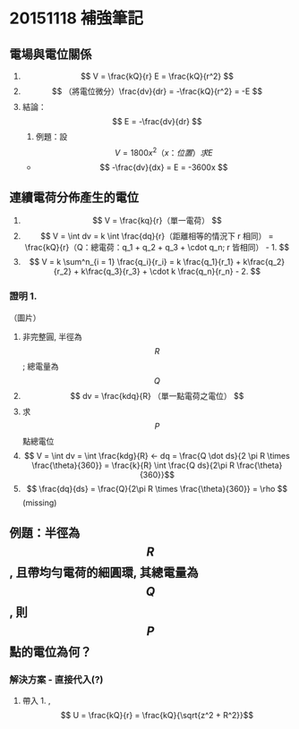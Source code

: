 # 20151118 補強筆記
## 電場與電位關係
1. $$ V = \frac{kQ}{r} E = \frac{kQ}{r^2} $$
1. $$ （將電位微分）\frac{dv}{dr} = -\frac{kQ}{r^2} = -E $$
1. 結論：$$ E = -\frac{dv}{dr} $$
    1. 例題：設 $$ V = 1800x^2 （x：位置） 求 E $$
    * $$ -\frac{dv}{dx} = E  = -3600x $$

## 連續電荷分佈產生的電位
1. $$ V = \frac{kq}{r}（單一電荷） $$
2. $$ V = \int dv = k \int \frac{dq}{r}（距離相等的情況下 r 相同） = \frac{kQ}{r}（Q：總電荷：q_1 + q_2 + q_3 + \cdot q_n; r 皆相同） - 1.  $$
3. $$ V = k \sum^n_{i = 1} \frac{q_i}{r_i} = k \frac{q_1}{r_1} + k\frac{q_2}{r_2} + k\frac{q_3}{r_3} + \cdot k \frac{q_n}{r_n} - 2. $$

### 證明 1.
（圖片）
1. 非完整圓, 半徑為 $$ R $$ ; 總電量為 $$ Q $$
2. $$ dv = \frac{kdq}{R} （單一點電荷之電位） $$
3. 求 $$ P $$ 點總電位
4. $$ V = \int dv = \int \frac{kdg}{R} <- dq = \frac{Q \dot ds}{2 \pi R \times \frac{\theta}{360}} = \frac{k}{R} \int \frac{Q ds}{2\pi R \frac{\theta}{360}}$$
5. $$ \frac{dq}{ds} = \frac{Q}{2\pi R \times \frac{\theta}{360}} = \rho $$
(missing)

## 例題：半徑為 $$ R $$, 且帶均勻電荷的細圓環, 其總電量為 $$ Q $$, 則 $$ P $$ 點的電位為何？
### 解決方案 - 直接代入(?)
1. 帶入 1. , $$ U = \frac{kQ}{r} = \frac{kQ}{\sqrt{z^2 + R^2}}$$
